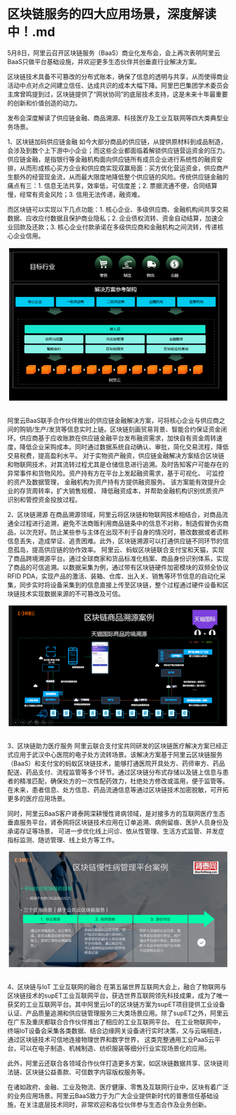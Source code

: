 # 区块链服务的四大应用场景，深度解读中！.md

5月8日，阿里云召开区块链服务（BaaS）商业化发布会，会上再次表明阿里云BaaS只做平台基础设施，并欢迎更多生态伙伴共创垂直行业解决方案。

区块链技术具备不可篡改的分布式账本，确保了信息的透明与共享，从而使得商业活动中点对点之间建立信任、达成共识的成本大幅下降。阿里巴巴集团学术委员会主席曾鸣提到过，区块链提供了“网状协同”的底层技术支持，这是未来十年最重要的创新和价值创造的动力。

发布会深度解读了供应链金融、商品溯源、科技医疗及工业互联网等四大类典型业务场景。

1、区块链加码供应链金融
如今大部分商品的供应链，从提供原材料到成品制造，会涉及到数个上下游中小企业；而这些企业都面临着解锁供应链营运资金的压力。供应链金融，是指银行等金融机构面向供应链所有成员企业进行系统性的融资安排，从而形成核心买方企业和供应商实现双赢局面：买方优化营运资金，供应商产生额外的经营现金流，从而最大限度地降低整个供应链的风险。传统供应链金融的痛点有三：1. 信息无法共享，效率低，可信度差；2. 票据流通不便，合同结算慢，经常有资金风险；3. 信用无法传递，融资难。

而区块链可以实现以下几点功能：1. 核心企业、多级供应商、金融机构间共享交易数据、应收应付数据且保护商业隐私；2. 企业债权流转、资金自动结算，加速企业回款及还款；3. 核心企业付款承诺在多级供应商和金融机构之间流转，传递核心企业信用。

<div style="text-align:center" align="center">
<img src="/images/区块链服务的四大应用场景，深度解读中！1.png" align="center" />
</div>
</br>

阿里云BaaS联手合作伙伴推出的供应链金融解决方案，可将核心企业与供应商之间的购销/生产/发货等信息实时上链。区块链刻画贸易背景、智能合约保证资金闭环。供应商基于应收账款在供应链金融平台发布融资需求，加快自有资金周转速度，降低企业采购成本。同时通过数据系统自动确认、审批，简化交易流程，降低交易税费，提高盈利水平。
对于实物资产融资，供应链金融解决方案结合区块链和物联网技术，对其流转过程尤其是仓储信息进行追溯。及时告知客户可能存在的异常事件和货物风险。资产持有方在平台上发起融资需求，基于可视化、 可监控的资产及数据管理， 金融机构为资产持有方提供融资服务。
该方案能有效提升企业的存货周转率，扩大销售规模， 降低融资成本，并帮助金融机构识别优质资产识别和管控资金投放过程。

2、区块链溯源
在商品溯源领域，阿里云将区块链和物联网技术相结合，对商品流通全过程进行追溯，避免不法商贩利用商品链条中的信息不对称，制造假冒伪劣商品，以次充好。防止某些参与主体在出现不利于自身的情况时，篡改数据或者谎称信息丢失，造成举证、追责困难。此外，区块链溯源可以打通供应链不同环节的信息孤岛，提高供应链的协作效率。
阿里云、蚂蚁区块链联合支付宝和天猫，实现了商品跨境溯源平台。通过全球商家和货品标准化档案、商品身份识别体系，实现了商品的可信追溯。以数据采集为例，通过带有区块链硬件加密模块的双频全协议RFID PDA，实现产品的激活、装箱、仓库、出入关、销售等环节信息的自动化采集，同步实时将设备采集到的信息直接上传至区块链，整个过程通过硬件设备和区块链技术实现数据来源的不可篡改及可信。

<div style="text-align:center" align="center">
<img src="/images/区块链服务的四大应用场景，深度解读中！2.png" align="center" />
</div>
</br>

3、区块链助力医疗服务
阿里云联合支付宝共同研发的区块链医疗解决方案已经正式应用于武汉中心医院的电子处方流转场景。该解决方案基于阿里云区块链服务（BaaS）和支付宝的蚂蚁区块链技术，能够打通医院开具处方、药师审方、药品配送、药品支付、流程监管等多个环节。通过区块链分布式存储以及链上信息与患者的精准匹配，确保处方的一次性配药效力，杜绝处方修改或滥用，便于监管等。在未来，患者信息、处方信息、药品流通信息等通过区块链技术加密脱敏，可开拓更多的医疗应用场景。

同时，阿里云BaaS客户肾泰网深耕慢性肾病领域，是对接多方的互联网医疗生态垂直服务平台，肾泰网将区块链技术应用在订单追溯、病例留痕、医护人员身份及承诺存证等场景，
可进一步优化线上问诊、依从性管理、生活方式监管、并发症指标监测、随访管理、线上处方等工作。

<div style="text-align:center" align="center">
<img src="/images/区块链服务的四大应用场景，深度解读中！3.png" align="center" />
</div>
</br>

4、区块链与IoT 工业互联网的融合
在第五届世界互联网大会上，融合了物联网与区块链技术的supET工业互联网平台，获选世界互联网领先科技成果，成为了唯一获奖的工业互联网平台。其中阿里云IoT的区块链方案为supET项目提供工业设备认证、产品质量追溯和供应链管理服务三大类场景应用。除了supET之外，阿里云在广东及重庆都联合合作伙伴推出了相应的工业互联网平台。
在工业物联网中，终端IoT设备会采集各类数据、结合边缘网关设备进行实时决策，又与云端相连，通过区块链技术可信地连接物理世界和数字世界， 这类完整通用工业PaaS云平台，可以在电子制造、机械制造、纺织服装等细分行业实现场景化的应用。

此外，阿里云还联合各领域合作伙伴打造更多方案，如区块链数据共享、区块链司法链、区块链公益善款、可信数字内容版权服务等。

在诸如政府、金融、工业及物流、医疗健康、零售及互联网行业中，区块有着广泛的业务应用场景。阿里云BaaS致力于为广大企业提供新时代的普惠信任基础设施，在关注底层技术同时，非常欢迎和各位伙伴参与生态合作及业务创新。
